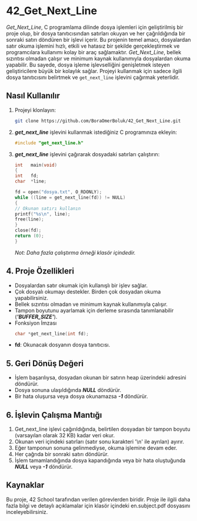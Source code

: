 # 42_Get_Next_Line

_Get_Next_Line_, C programlama dilinde dosya işlemleri için geliştirilmiş bir proje olup, bir dosya tanıtıcısından satırları okuyan ve her çağrıldığında bir sonraki satırı döndüren bir işlevi içerir. Bu projenin temel amacı, dosyalardan satır okuma işlemini hızlı, etkili ve hatasız bir şekilde gerçekleştirmek ve programcılara kullanımı kolay bir araç sağlamaktır. _Get_Next_Line_, bellek sızıntısı olmadan çalışır ve minimum kaynak kullanımıyla dosyalardan okuma yapabilir. Bu sayede, dosya işleme işlevselliğini genişletmek isteyen geliştiricilere büyük bir kolaylık sağlar. Projeyi kullanmak için sadece ilgili dosya tanıtıcısını belirtmek ve `get_next_line` işlevini çağırmak yeterlidir.

## Nasıl Kullanılır

1. Projeyi klonlayın:
   ```sh
   git clone https://github.com/BoraOmerBoluk/42_Get_Next_Line.git
   ```
   
2. **_get_next_line_** işlevini kullanmak istediğiniz C programınıza ekleyin:
   ```C
   #include "get_next_line.h"
   ```
   
3. **_get_next_line_** işlevini çağırarak dosyadaki satırları çalıştırın:
   ```C
   int   main(void)
   {
   int   fd;
   char  *line;

   fd = open("dosya.txt", O_RDONLY);
   while ((line = get_next_line(fd)) != NULL)
   {
   // Okunan satırı kullanın
   printf("%s\n", line);
   free(line);
   }
   close(fd);
   return (0);
   }
   ```
   _Not: Daha fazla çalıştırma örneği klasör içindedir._
   
## 4. Proje Özellikleri 
- Dosyalardan satır okumak için kullanışlı bir işlev sağlar.
- Çok dosyalı okumayı destekler. Birden çok dosyadan okuma yapabilirsiniz.
- Bellek sızıntısı olmadan ve minimum kaynak kullanımıyla çalışır.
- Tampon boyutunu ayarlamak için derleme sırasında tanımlanabilir (**_'BUFFER_SIZE'_**).
- Fonksiyon İmzası
   ```C
   char	*get_next_line(int fd);
   ```
- **fd**: Okunacak dosyanın dosya tanıtıcısı.

## 5. Geri Dönüş Değeri  
- İşlem başarılıysa, dosyadan okunan bir satırın heap üzerindeki adresini döndürür.
- Dosya sonuna ulaşıldığında **_NULL_** döndürür.
- Bir hata oluşursa veya dosya okunamazsa **_-1_** döndürür.

## 6. İşlevin Çalışma Mantığı  
1. Get_next_line işlevi çağırıldığında, belirtilen dosyadan bir tampon boyutu (varsayılan olarak 32 KB) kadar veri okur.  
2. Okunan veri içindeki satırları (satır sonu karakteri '\n' ile ayrılan) ayırır.  
3. Eğer tamponun sonuna gelinmediyse, okuma işlemine devam eder.  
4. Her çağrıda bir sonraki satırı döndürür.  
5. İşlem tamamlandığında dosya kapandığında veya bir hata oluştuğunda **_NULL_** veya **_-1_** döndürür.  

## Kaynaklar  
Bu proje, 42 School tarafından verilen görevlerden biridir. Proje ile ilgili daha fazla bilgi ve detaylı açıklamalar için klasör içindeki en.subject.pdf dosyasını inceleyebilirsiniz.

